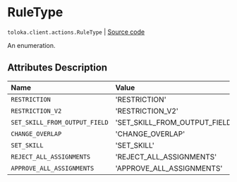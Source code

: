 # RuleType
`toloka.client.actions.RuleType` | [Source code](https://github.com/Toloka/toloka-kit/blob/v0.1.24/src/client/actions.py#L20)

An enumeration.

## Attributes Description

| Name | Value | Description |
| :------| :-----------| :----------| 
`RESTRICTION`|'RESTRICTION'|<p></p>
`RESTRICTION_V2`|'RESTRICTION_V2'|<p></p>
`SET_SKILL_FROM_OUTPUT_FIELD`|'SET_SKILL_FROM_OUTPUT_FIELD'|<p></p>
`CHANGE_OVERLAP`|'CHANGE_OVERLAP'|<p></p>
`SET_SKILL`|'SET_SKILL'|<p></p>
`REJECT_ALL_ASSIGNMENTS`|'REJECT_ALL_ASSIGNMENTS'|<p></p>
`APPROVE_ALL_ASSIGNMENTS`|'APPROVE_ALL_ASSIGNMENTS'|<p></p>
